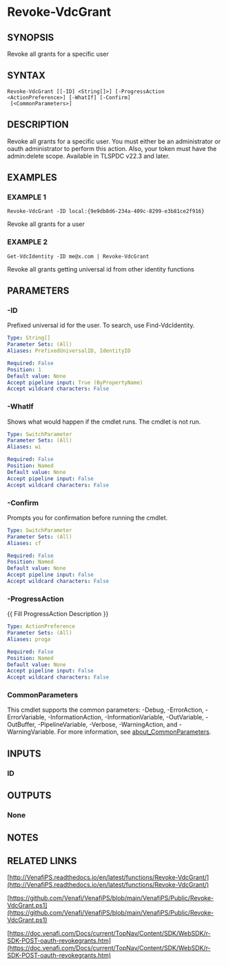 # Revoke-VdcGrant

## SYNOPSIS
Revoke all grants for a specific user

## SYNTAX

```
Revoke-VdcGrant [[-ID] <String[]>] [-ProgressAction <ActionPreference>] [-WhatIf] [-Confirm]
 [<CommonParameters>]
```

## DESCRIPTION
Revoke all grants for a specific user.
You must either be an administrator or oauth administrator to perform this action.
Also, your token must have the admin:delete scope.
Available in TLSPDC v22.3 and later.

## EXAMPLES

### EXAMPLE 1
```
Revoke-VdcGrant -ID local:{9e9db8d6-234a-409c-8299-e3b81ce2f916}
```

Revoke all grants for a user

### EXAMPLE 2
```
Get-VdcIdentity -ID me@x.com | Revoke-VdcGrant
```

Revoke all grants getting universal id from other identity functions

## PARAMETERS

### -ID
Prefixed universal id for the user. 
To search, use Find-VdcIdentity.

```yaml
Type: String[]
Parameter Sets: (All)
Aliases: PrefixedUniversalID, IdentityID

Required: False
Position: 1
Default value: None
Accept pipeline input: True (ByPropertyName)
Accept wildcard characters: False
```

### -WhatIf
Shows what would happen if the cmdlet runs.
The cmdlet is not run.

```yaml
Type: SwitchParameter
Parameter Sets: (All)
Aliases: wi

Required: False
Position: Named
Default value: None
Accept pipeline input: False
Accept wildcard characters: False
```

### -Confirm
Prompts you for confirmation before running the cmdlet.

```yaml
Type: SwitchParameter
Parameter Sets: (All)
Aliases: cf

Required: False
Position: Named
Default value: None
Accept pipeline input: False
Accept wildcard characters: False
```

### -ProgressAction
{{ Fill ProgressAction Description }}

```yaml
Type: ActionPreference
Parameter Sets: (All)
Aliases: proga

Required: False
Position: Named
Default value: None
Accept pipeline input: False
Accept wildcard characters: False
```

### CommonParameters
This cmdlet supports the common parameters: -Debug, -ErrorAction, -ErrorVariable, -InformationAction, -InformationVariable, -OutVariable, -OutBuffer, -PipelineVariable, -Verbose, -WarningAction, and -WarningVariable. For more information, see [about_CommonParameters](http://go.microsoft.com/fwlink/?LinkID=113216).

## INPUTS

### ID
## OUTPUTS

### None
## NOTES

## RELATED LINKS

[http://VenafiPS.readthedocs.io/en/latest/functions/Revoke-VdcGrant/](http://VenafiPS.readthedocs.io/en/latest/functions/Revoke-VdcGrant/)

[https://github.com/Venafi/VenafiPS/blob/main/VenafiPS/Public/Revoke-VdcGrant.ps1](https://github.com/Venafi/VenafiPS/blob/main/VenafiPS/Public/Revoke-VdcGrant.ps1)

[https://doc.venafi.com/Docs/current/TopNav/Content/SDK/WebSDK/r-SDK-POST-oauth-revokegrants.htm](https://doc.venafi.com/Docs/current/TopNav/Content/SDK/WebSDK/r-SDK-POST-oauth-revokegrants.htm)

